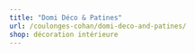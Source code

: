 ```yaml
---
title: "Domi Déco & Patines"
url: /coulonges-cohan/domi-deco-and-patines/
shop: décoration intérieure
---
```

